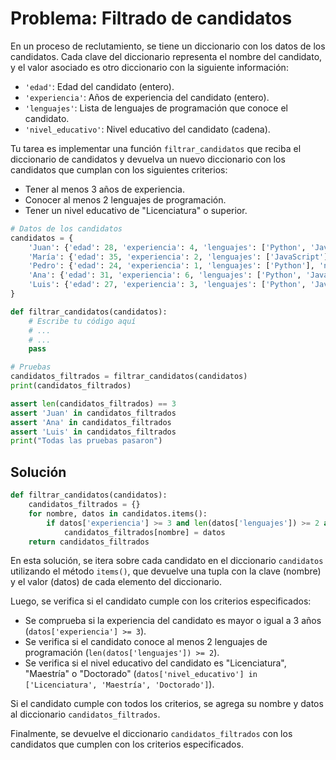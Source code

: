 # Problema: Filtrado de candidatos

En un proceso de reclutamiento, se tiene un diccionario con los datos de los candidatos. Cada clave del diccionario representa el nombre del candidato, y el valor asociado es otro diccionario con la siguiente información:

- `'edad'`: Edad del candidato (entero).
- `'experiencia'`: Años de experiencia del candidato (entero).
- `'lenguajes'`: Lista de lenguajes de programación que conoce el candidato.
- `'nivel_educativo'`: Nivel educativo del candidato (cadena).

Tu tarea es implementar una función `filtrar_candidatos` que reciba el diccionario de candidatos y devuelva un nuevo diccionario con los candidatos que cumplan con los siguientes criterios:

- Tener al menos 3 años de experiencia.
- Conocer al menos 2 lenguajes de programación.
- Tener un nivel educativo de "Licenciatura" o superior.

```python
# Datos de los candidatos
candidatos = {
    'Juan': {'edad': 28, 'experiencia': 4, 'lenguajes': ['Python', 'Java'], 'nivel_educativo': 'Licenciatura'},
    'María': {'edad': 35, 'experiencia': 2, 'lenguajes': ['JavaScript'], 'nivel_educativo': 'Maestría'},
    'Pedro': {'edad': 24, 'experiencia': 1, 'lenguajes': ['Python'], 'nivel_educativo': 'Bachillerato'},
    'Ana': {'edad': 31, 'experiencia': 6, 'lenguajes': ['Python', 'Java', 'C++'], 'nivel_educativo': 'Doctorado'},
    'Luis': {'edad': 27, 'experiencia': 3, 'lenguajes': ['Python', 'JavaScript'], 'nivel_educativo': 'Licenciatura'}
}

def filtrar_candidatos(candidatos):
    # Escribe tu código aquí
    # ...
    # ...
    pass

# Pruebas
candidatos_filtrados = filtrar_candidatos(candidatos)
print(candidatos_filtrados)

assert len(candidatos_filtrados) == 3
assert 'Juan' in candidatos_filtrados
assert 'Ana' in candidatos_filtrados
assert 'Luis' in candidatos_filtrados
print("Todas las pruebas pasaron")
```

## Solución

```python
def filtrar_candidatos(candidatos):
    candidatos_filtrados = {}
    for nombre, datos in candidatos.items():
        if datos['experiencia'] >= 3 and len(datos['lenguajes']) >= 2 and datos['nivel_educativo'] in ['Licenciatura', 'Maestría', 'Doctorado']:
            candidatos_filtrados[nombre] = datos
    return candidatos_filtrados
```

En esta solución, se itera sobre cada candidato en el diccionario `candidatos` utilizando el método `items()`, que devuelve una tupla con la clave (nombre) y el valor (datos) de cada elemento del diccionario.

Luego, se verifica si el candidato cumple con los criterios especificados:

- Se comprueba si la experiencia del candidato es mayor o igual a 3 años (`datos['experiencia'] >= 3`).
- Se verifica si el candidato conoce al menos 2 lenguajes de programación (`len(datos['lenguajes']) >= 2`).
- Se verifica si el nivel educativo del candidato es "Licenciatura", "Maestría" o "Doctorado" (`datos['nivel_educativo'] in ['Licenciatura', 'Maestría', 'Doctorado']`).

Si el candidato cumple con todos los criterios, se agrega su nombre y datos al diccionario `candidatos_filtrados`.

Finalmente, se devuelve el diccionario `candidatos_filtrados` con los candidatos que cumplen con los criterios especificados.